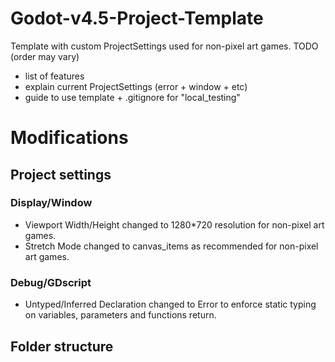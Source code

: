 # Godot-v4.5-Project-Template
Template with custom ProjectSettings used for non-pixel art games.
TODO (order may vary)
- list of features
- explain current ProjectSettings (error + window + etc)
- guide to use template + .gitignore for "local_testing"

# Modifications
## Project settings
### Display/Window
- Viewport Width/Height changed to 1280*720 resolution for non-pixel art games.
- Stretch Mode changed to canvas_items as recommended for non-pixel art games.
### Debug/GDscript
- Untyped/Inferred Declaration changed to Error to enforce static typing on variables, parameters and functions return.
## Folder structure

## 
